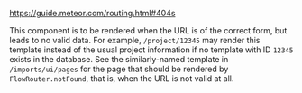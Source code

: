https://guide.meteor.com/routing.html#404s

This component is to be rendered when the URL is of the correct form, but leads to no valid data. For example, `/project/12345` may render this template instead of the usual project information if no template with ID `12345` exists in the database. See the similarly-named template in `/imports/ui/pages` for the page that should be rendered by `FlowRouter.notFound`, that is, when the URL is not valid at all.